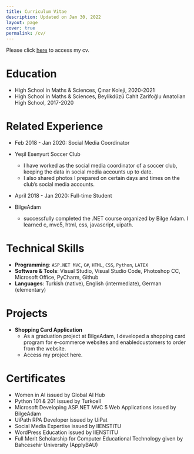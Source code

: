 ```yaml
---
title: Curriculum Vitae
description: Updated on Jan 30, 2022
layout: page
cover: true
permalink: /cv/
---
```

Please click [here](https://omerbayrakli.github.io/omerturanbayrakli/assets/omer_cv.pdf) to access my cv.

Education
======
* High School in Maths \& Sciences, Çınar Koleji, 2020-2021
* High School in Maths \& Sciences, Beylikdüzü Cahit Zarifoğlu Anatolian High School, 2017-2020

Related Experience
======
* Feb 2018 - Jan 2020: Social Media Coordinator
* Yeşil Esenyurt Soccer Club
  * I have worked as the social media coordinator of a soccer club, keeping the data in social media accounts up to date.
  * I also shared photos I prepared on certain days and times on the club’s social media accounts.

* April 2018 - Jan 2020: Full-time Student
* BilgeAdam
  * successfully completed the .NET course organized by Bilge Adam. I learned c, mvc5, html, css, javascript, uipath.

Technical Skills
======
* **Programming**: `ASP.NET MVC`, `C#`, `HTML`, `CSS`, `Python`, `LATEX`
* **Software & Tools**: Visual Studio, Visual Studio Code, Photoshop CC, Microsoft Office, PyCharm, Github
* **Languages**: Turkish (native), English (intermediate), German (elementary)

Projects
======
* **Shopping Card Application**
    * As a graduation project at BilgeAdam, I developed a shopping card program for e-commerce websites and enabledcustomers to order from the website.
    * Access my project here.

Certificates
======
 * Women in AI issued by Global AI Hub
 * Python 101 & 201 issued by Turkcell
 * Microsoft Developing ASP.NET MVC 5 Web Applications issued by BilgeAdam
 * UiPath RPA Developer issued by UiPat
 * Social Media Expertise issued by IIENSTITU
 * WordPress Education issued by IIENSTITU
 * Full Merit Scholarship for Computer Educational Technology given by Bahcesehir University (ApplyBAU)

